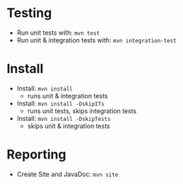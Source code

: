 # Testing
- Run unit tests with: `mvn test`
- Run unit & integration tests with: `mvn integration-test`

# Install 
- Install: `mvn install`
    - runs unit & integration tests
- Install: `mvn install -DskipITs`
    - runs unit tests, skips integration tests
- Install: `mvn install -DskipTests`
    - skips unit & integration tests

# Reporting
- Create Site and JavaDoc: `mvn site`